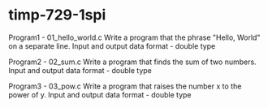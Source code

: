 # timp-729-1spi
Program1 - 01_hello_world.c
Write a program that the phrase "Hello, World" on a separate line.
Input and output data format - double type

Program2 - 02_sum.c
Write a program that finds the sum of two numbers.
Input and output data format - double type

Program3 - 03_pow.c
Write a program that raises the number x to the power of y.
Input and output data format - double type

